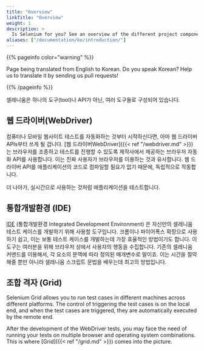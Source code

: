 ```yaml
---
title: "Overview"
linkTitle: "Overview"
weight: 1
description: >
  Is Selenium for you? See an overview of the different project components.
aliases: ["/documentation/ko/introduction/"]
---
```


{{% pageinfo color="warning" %}}
<p class="lead">
   <i class="fas fa-language display-4"></i> 
   Page being translated from 
   English to Korean. Do you speak Korean? Help us to translate
   it by sending us pull requests!
</p>
{{% /pageinfo %}}

셀레니움은 하나의 도구(tool)나 API가 아닌, 여러 도구들로 구성되어 있습니다.

## 웹 드라이버(WebDriver)

컴퓨터나 모바일 웹사이트 테스트를 자동화하는 것부터 시작하신다면,
아마 웹 드라이버 APIs부터 쓰게 될 겁니다.  [웹 드라이버WebDriver]({{< ref "/webdriver.md" >}})
는 브라우저를 조종하고 테스트를 진행할 수 있도록 제작사에서 제공하는 브라우저 자동화 API를 사용합니다.
이는 진짜 사용자가 브라우저를 이용하는 것과 유사합니다.
웹 드라이버 API를 애플리케이션의 코드로 컴파일할 필요가 없기 때문에, 독립적으로 작동합니다.

더 나아가, 실시간으로 사용하는 것처럼 애플리케이션을 테스트합니다.

## 통합개발환경 (IDE)

[IDE](https://selenium.dev/selenium-ide) (통합개발환경 Integrated Development Environment) 
은 자신만의 셀레니움 테스트 케이스를 개발하기 위해 사용할 도구입니다.
크롬이나 파이어폭스 확장으로 사용하기 쉽고, 이는 보통 테스트 케이스를 개발하는데 가장 효율적인 방법이기도 합니다.
이 도구는 여러분을 위해 브라우저 상에서 사용자의 행동을 수집합니다.
기존의 셀레니움 커맨드를 이용해서, 각 요소의 문맥에 따라 정의된 매개변수로 말이죠.
이는 시간을 절약해줄 뿐만 아니라 셀레니움 스크립트 문법을 배우는데 최고의 방법입니다.

## 조합 격자 (Grid)

Selenium Grid allows you to run test cases in different 
machines across different platforms. The control of 
triggering the test cases is on the local end, and 
when the test cases are triggered, they are automatically 
executed by the remote end.

After the development of the WebDriver tests, you may face 
the need of running your tests on multiple browser and 
operating system combinations.
This is where [Grid]({{< ref "/grid.md" >}}) comes into the picture.